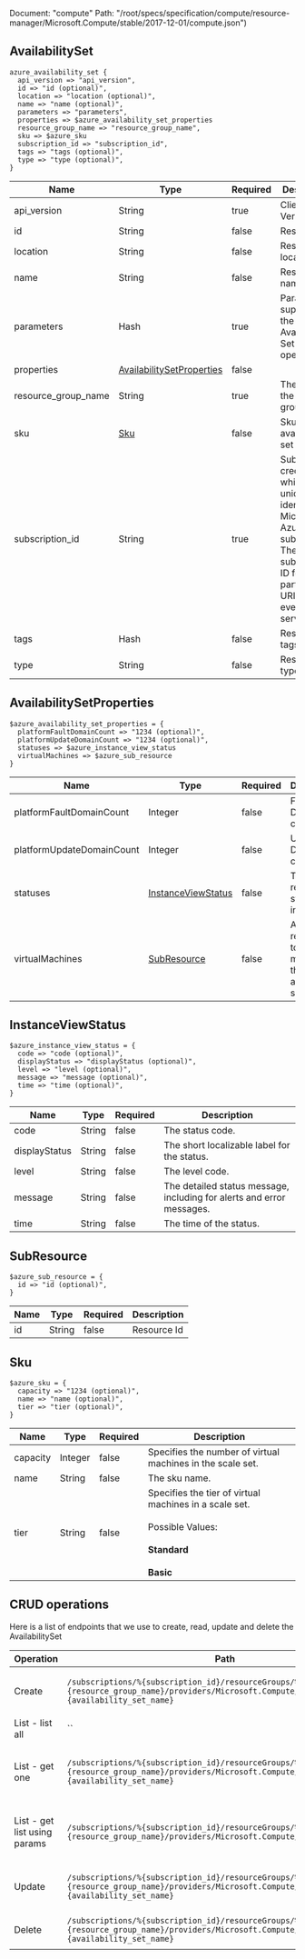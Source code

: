 Document: "compute"
Path: "/root/specs/specification/compute/resource-manager/Microsoft.Compute/stable/2017-12-01/compute.json")

## AvailabilitySet

```puppet
azure_availability_set {
  api_version => "api_version",
  id => "id (optional)",
  location => "location (optional)",
  name => "name (optional)",
  parameters => "parameters",
  properties => $azure_availability_set_properties
  resource_group_name => "resource_group_name",
  sku => $azure_sku
  subscription_id => "subscription_id",
  tags => "tags (optional)",
  type => "type (optional)",
}
```

| Name        | Type           | Required       | Description       |
| ------------- | ------------- | ------------- | ------------- |
|api_version | String | true | Client Api Version. |
|id | String | false | Resource Id |
|location | String | false | Resource location |
|name | String | false | Resource name |
|parameters | Hash | true | Parameters supplied to the Create Availability Set operation. |
|properties | [AvailabilitySetProperties](#availabilitysetproperties) | false |  |
|resource_group_name | String | true | The name of the resource group. |
|sku | [Sku](#sku) | false | Sku of the availability set |
|subscription_id | String | true | Subscription credentials which uniquely identify Microsoft Azure subscription. The subscription ID forms part of the URI for every service call. |
|tags | Hash | false | Resource tags |
|type | String | false | Resource type |
        
## AvailabilitySetProperties

```puppet
$azure_availability_set_properties = {
  platformFaultDomainCount => "1234 (optional)",
  platformUpdateDomainCount => "1234 (optional)",
  statuses => $azure_instance_view_status
  virtualMachines => $azure_sub_resource
}
```

| Name        | Type           | Required       | Description       |
| ------------- | ------------- | ------------- | ------------- |
|platformFaultDomainCount | Integer | false | Fault Domain count. |
|platformUpdateDomainCount | Integer | false | Update Domain count. |
|statuses | [InstanceViewStatus](#instanceviewstatus) | false | The resource status information. |
|virtualMachines | [SubResource](#subresource) | false | A list of references to all virtual machines in the availability set. |
        
## InstanceViewStatus

```puppet
$azure_instance_view_status = {
  code => "code (optional)",
  displayStatus => "displayStatus (optional)",
  level => "level (optional)",
  message => "message (optional)",
  time => "time (optional)",
}
```

| Name        | Type           | Required       | Description       |
| ------------- | ------------- | ------------- | ------------- |
|code | String | false | The status code. |
|displayStatus | String | false | The short localizable label for the status. |
|level | String | false | The level code. |
|message | String | false | The detailed status message, including for alerts and error messages. |
|time | String | false | The time of the status. |
        
## SubResource

```puppet
$azure_sub_resource = {
  id => "id (optional)",
}
```

| Name        | Type           | Required       | Description       |
| ------------- | ------------- | ------------- | ------------- |
|id | String | false | Resource Id |
        
## Sku

```puppet
$azure_sku = {
  capacity => "1234 (optional)",
  name => "name (optional)",
  tier => "tier (optional)",
}
```

| Name        | Type           | Required       | Description       |
| ------------- | ------------- | ------------- | ------------- |
|capacity | Integer | false | Specifies the number of virtual machines in the scale set. |
|name | String | false | The sku name. |
|tier | String | false | Specifies the tier of virtual machines in a scale set.<br /><br /> Possible Values:<br /><br /> **Standard**<br /><br /> **Basic** |



## CRUD operations

Here is a list of endpoints that we use to create, read, update and delete the AvailabilitySet

| Operation | Path | Verb | Description | OperationID |
| ------------- | ------------- | ------------- | ------------- | ------------- |
|Create|`/subscriptions/%{subscription_id}/resourceGroups/%{resource_group_name}/providers/Microsoft.Compute/availabilitySets/%{availability_set_name}`|Put|Create or update an availability set.|AvailabilitySets_CreateOrUpdate|
|List - list all|``||||
|List - get one|`/subscriptions/%{subscription_id}/resourceGroups/%{resource_group_name}/providers/Microsoft.Compute/availabilitySets/%{availability_set_name}`|Get|Retrieves information about an availability set.|AvailabilitySets_Get|
|List - get list using params|`/subscriptions/%{subscription_id}/resourceGroups/%{resource_group_name}/providers/Microsoft.Compute/availabilitySets`|Get|Lists all availability sets in a resource group.|AvailabilitySets_List|
|Update|`/subscriptions/%{subscription_id}/resourceGroups/%{resource_group_name}/providers/Microsoft.Compute/availabilitySets/%{availability_set_name}`|Put|Create or update an availability set.|AvailabilitySets_CreateOrUpdate|
|Delete|`/subscriptions/%{subscription_id}/resourceGroups/%{resource_group_name}/providers/Microsoft.Compute/availabilitySets/%{availability_set_name}`|Delete|Delete an availability set.|AvailabilitySets_Delete|